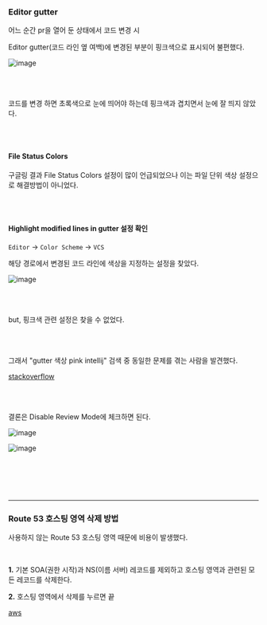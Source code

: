 ### Editor gutter
어느 순간 pr을 열어 둔 상태에서 코드 변경 시 

Editor gutter(코드 라인 옆 여백)에 변경된 부분이 핑크색으로 표시되어 불편했다.  

![image](https://github.com/user-attachments/assets/d6439a06-e135-4af3-ae40-abb5a3a737d5)

<br><br>  

코드를 변경 하면 초록색으로 눈에 띄어야 하는데 핑크색과 겹치면서 눈에 잘 띄지 않았다. 

<br><br>  

#### File Status Colors

구글링 결과 File Status Colors 설정이 많이 언급되었으나 이는 파일 단위 색상 설정으로 해결방법이 아니었다. 

<br><br>  

#### Highlight modified lines in gutter 설정 확인
`Editor` → `Color Scheme` → `VCS`    

해당 경로에서 변경된 코드 라인에 색상을 지정하는 설정을 찾았다. 

![image](https://github.com/user-attachments/assets/0ad3a4e0-ef7e-46f6-9b23-82443a56bc1f)

<br><br>  

but, 핑크색 관련 설정은 찾을 수 없었다. 

<br><br>

그래서 "gutter 색상 pink intellij" 검색 중 동일한 문제를 겪는 사람을 발견했다.   

[stackoverflow](https://stackoverflow.com/questions/78651648/intellij-pink-bar-on-the-side-what-does-it-mean-do)

<br><br>  

결론은 Disable Review Mode에 체크하면 된다.   

![image](https://github.com/user-attachments/assets/98712883-fabd-4c12-b908-d9c4d5425350)


![image](https://github.com/user-attachments/assets/58ffdb56-f6ad-4b1a-a78a-4702c48c7c7a)


<br><br> <br><br>  

---


### Route 53 호스팅 영역 삭제 방법 

사용하지 않는 Route 53 호스팅 영역 때문에 비용이 발생했다.  

<br>

**1.** 기본 SOA(권한 시작)과 NS(이름 서버) 레코드를 제외하고 호스팅 영역과 관련된 모든 레코드를 삭제한다.

**2.** 호스팅 영역에서 삭제를 누르면 끝

[aws](https://repost.aws/ko/knowledge-center/route53-hosted-zone)   
